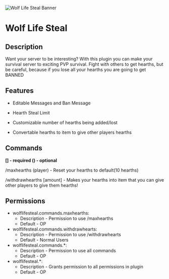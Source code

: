 
  
![Wolf Life Steal Banner](https://lh3.googleusercontent.com/7ujhMj77oG3o1karTtAFINC0dEbwbGfGRRzCvtevSGDXYGmfhof5dcJhr5xXPwcf2QNZSVqze8cV8oBx-A7-vGQSyM6rtkV6vlNpuEBZ7AM7Wzb_AQkIF92p73t0QTB5SPJIoG8eE8fGXKGg92cmoCIAWbbTs8Gref0D7ugkDeURY_Bkd8YB9iiBTnlLD9qL_PL_ROCEIuCSijhnI6Uv1GmC6XAcAjJKBK9vy-7Hwop_Fgr57ci9031LcQnUrz1iAHcoO_3am2bM6E6f2mekX2XXiFRT8_B4aUskD2zFPXyNWMLAXk7X-xsB2aqMspmy66x4KfpSuT63zWzod_UyITggVy6Sl8xG26CMzFvPqYdtX7dWWbZzisi2N_SYODf6bE_EhoeZ9wrJ7Nso_eBzE3pur81Li-pDWZW5l3ENlTVj-DljScQGO5X_tCuLwmQTztvj2DNewxmObIvobFYPuY-DiboeCAufZO6hCgPbKrH5LlPUwHnY1oFiRFVJw-yr3WSJ3FEsJxMoHZPAtm5HD7utVOg0lG6SWKZuC8EJGc5HOGrFh5hfjvZMIH8ox7LkUxHlF0ZGFdTDqXFdx7oZr1YPErxfL2Q4upBMszP_UiRQW0JCG9jcpVIZx6oOv17IolUcpi-SWI_2hzqh_x7GamsFVfJcPjTI-1JFiwNQdOUX-wUvLr07Deg7hD5ZL6SWlwhDIoG0LyX1-duoTaT1OQBoYL-zBXradrZan7jWeKEAb-PDKjI8siFKY3cIItPCvzMK4oKDq7bdZbAUS8zENXNwmzeFburWtosL01jKdt1ndHNgsqbIyq5Q6WawXHC_g_I0=w1879-h490-no?authuser=0)

# Wolf Life Steal

## Description

Want your server to be interesting? With this plugin you can make your survival server to exciting PVP survival. Fight with others to get hearths, but be careful, because if you lose all your hearths you are going to get BANNED

  

## Features

  

- Editable Messages and Ban Message

- Hearth Steal Limit

- Customizable number of hearths being added/lost
- Convertable hearths to item to give other players hearths

## Commands

**[] - required
() - optional**

/maxhearths (player) - Reset your hearths to default(10 hearths)

/withdrawhearths [amount] - Makes your hearths into item that you can give other players to give them hearths!

## Permissions

- wolflifesteal.commands.maxhearths:
  - Description - Permission to use /maxhearths
  - Default - OP
- wolflifesteal.commands.withdrawhearts:
  - Description - Permission to use /withdrawhearts
  - Default - Normal Users
- wolflifesteal.commands.*:
  - Description - Permission to use all commands
  - Default - OP
- wolflifesteal.*:
  - Description - Grants permission to all permissions in plugin
  - Default - OP

